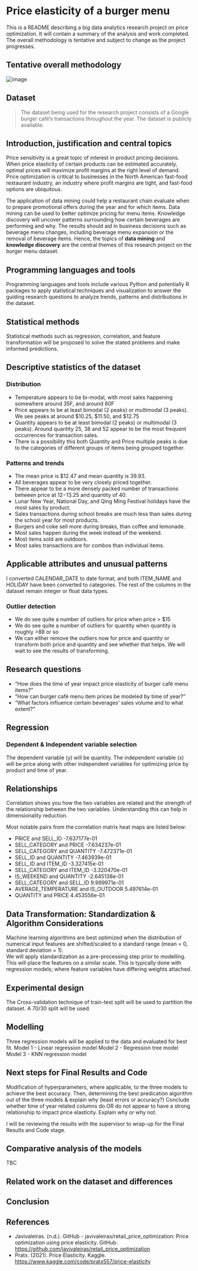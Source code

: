 # Price elasticity of a burger menu

This is a README describing a big data analytics research project on price optimization. It will contain a summary of the analysis and work completed. The overall methodology is tentative and subject to change as the project progresses.

## Tentative overall methodology

![image](https://github.com/ewfruitcake/burgerpricing/assets/71989699/6ce6fa39-a800-4356-a478-3a9670de3da2)

## Dataset

> The dataset being used for the research project consists of a Google burger café’s transactions throughout the year. The dataset is publicly available.

## Introduction, justification and central topics

Price sensitivity is a great topic of interest in product pricing decisions. When price elasticity of certain products can be estimated accurately, optimal prices will maximize profit margins at the right level of demand. Price optimization is critical to businesses in the North American fast-food restaurant industry, an industry where profit margins are tight, and fast-food options are ubiquitous.

The application of data mining could help a restaurant chain evaluate when to prepare promotional offers during the year and for which items. 
Data mining can be used to better optimize pricing for menu items. 
Knowledge discovery will uncover patterns surrounding how certain beverages are performing and why. 
The results should aid in business decisions such as beverage menu changes, including beverage menu expansion or the removal of beverage items.
Hence, the topics of **data mining** and **knowledge discovery** are the central themes of this research project on the burger menu dataset.

## Programming languages and tools
Programming languages and tools include various Python and potentially R packages to apply statistical techniques and visualization to answer the guiding research questions to analyze trends, patterns and distributions in the dataset.

## Statistical methods
Statistical methods such as regression, correlation, and feature transformation will be proposed to solve the stated problems and make informed predictions. 

## Descriptive statistics of the dataset

### Distribution
- Temperature appears to be bi-modal, with most sales happening somewhere around 35F, and around 80F
- Price appears to be at least bimodal (2 peaks) or multimodal (3 peaks). We see peaks at around $10.25, $11.50, and $12.75
- Quantity appears to be at least bimodal (2 peaks) or multimodal (3 peaks). Around quantity 25, 38 and 52 appear to be the most frequent occurrences for transaction sales.
- There is a possibility this both Quantity and Price multiple peaks is due to the categories of different groups of items being grouped together.

### Patterns and trends
- The mean price is $12.47 and mean quantity is 39.93.
- All beverages appear to be very closely priced together.
- There appear to be a more densely packed number of transactions between price at $12-$13.25 and quantity of 40.
- Lunar New Year, National Day, and Qing Ming Festival holidays have the most sales by product.
- Sales transactions during school breaks are much less than sales during the school year for most products. 
- Burgers and coke sell more during breaks, than coffee and lemonade.
- Most sales happen during the week instead of the weekend.
- Most items sold are outdoors.
- Most sales transactions are for combos than individual items.

## Applicable attributes and unusual patterns
I converted CALENDAR_DATE to date format, and both ITEM_NAME and HOLIDAY have been converted to categories. The rest of the columns in the dataset remain integer or float data types.


### Outlier detection
- We do see quite a number of outliers for price when price > $15
- We do see quite a number of outliers for quantity when quantity is roughly >88 or so
- We can either remove the outliers now for price and quantity or transform both price and quantity and see whether that helps. We will wait to see the results of transforming.

## Research questions
- “How does the time of year impact price elasticity of burger café menu items?” 
- “How can burger café menu item prices be modeled by time of year?” 
- “What factors influence certain beverages' sales volume and to what extent?”

## Regression
### Dependent & Independent variable selection
The dependent variable (y) will be quantity. The independent variable (x) will be price along with other independent variables for optimizing price by product and time of year.

## Relationships 
Correlation shows you how the two variables are related and the strength of the relationship between the two variables. Understanding this can help in dimensionality reduction.

Most notable pairs from the correlation matrix heat maps are listed below:
- PRICE and                SELL_ID               			-7.637177e-01
- SELL_CATEGORY and        PRICE                 		-7.634237e-01
- SELL_CATEGORY and        QUANTITY              		-7.472371e-01
- SELL_ID and             QUANTITY              		-7.463939e-01
- SELL_ID and             ITEM_ID               			-3.327415e-01
- SELL_CATEGORY and       ITEM_ID               		-3.320470e-01
- IS_WEEKEND and          QUANTITY              		-2.645138e-01
- SELL_CATEGORY and       SELL_ID                		  9.999971e-01
- AVERAGE_TEMPERATURE and   IS_OUTDOOR            	  5.497614e-01
- QUANTITY and            PRICE                  		  4.453556e-01

## Data Transformation: Standardization & Algorithm Considerations
Machine learning algorithms are best optimized when the distribution of numerical input features are shifted/scaled to a standard range (mean = 0, standard deviation = 1).  
We will apply standardization as a pre-processing step prior to modelling. This will place the features on a similar scale. 
This is typically done with regression models; where feature variables have differing weights attached.

## Experimental design
The Cross-validation technique of train-test split will be used to partition the dataset. A 70/30 split will be used.

## Modelling
Three regression models will be applied to the data and evaluated for best fit.
Model 1 - Linear regression model
Model 2 - Regression tree model
Model 3 - KNN regression model

## Next steps for Final Results and Code
Modification of hyperparameters, where applicable, to the three models to achieve the best accuracy. 
Then, determining the best predication algorithm out of the three models & explain why (least errors or accuracy?)
Conclude whether time of year related columns do OR do not appear to have a strong relationship to impact price elasticity. Explain why or why not.

I will be reviewing the results with the supervisor to wrap-up for the Final Results and Code stage.

## Comparative analysis of the models
TBC

## Related work on the dataset and differences

## Conclusion

## References
- Javivaleiras. (n.d.). GitHub - javivaleiras/retail_price_optimization: Price optimization using price elasticity. GitHub. https://github.com/javivaleiras/retail_price_optimization
- Pratx. (2021). Price Elasticity. Kaggle. https://www.kaggle.com/code/pratx557/price-elasticity

